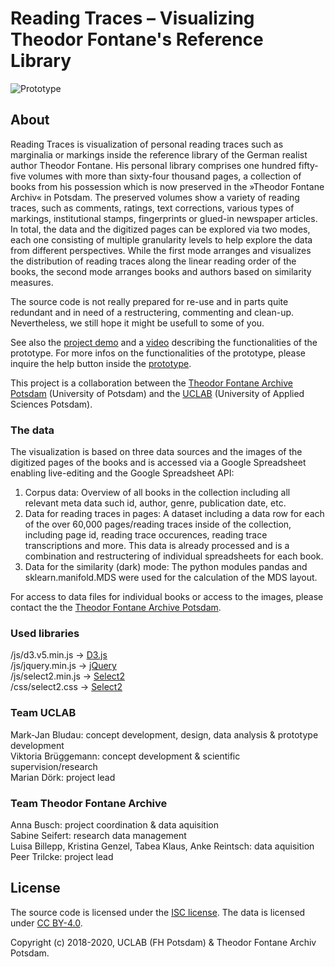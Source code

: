 # Reading Traces – Visualizing Theodor Fontane's Reference Library
![Prototype](/img/moduswechsel.gif)

## About
Reading Traces is visualization of personal reading traces such as marginalia or markings inside the reference library of the German realist author Theodor Fontane. 
His personal library comprises one hundred fifty-five volumes with more than sixty-four thousand pages, a collection of books from his possession which is now preserved in the »Theodor Fontane Archiv« in Potsdam. The preserved volumes show a variety of reading traces, such as comments, ratings, text corrections, various types of markings, institutional stamps, fingerprints or glued-in newspaper articles. In total, the data and the digitized pages can be explored via two modes, each one consisting of multiple granularity levels to help explore the data from different perspectives. While the first mode arranges and visualizes the distribution of reading traces along the linear reading order of the books, the second mode arranges books and authors based on similarity measures.

The source code is not really prepared for re-use and in parts quite redundant and in need of a restructering, commenting and clean-up. Nevertheless, we still hope it might be usefull to some of you.

See also the [project demo](https://uclab.fh-potsdam.de/ff/) and a [video](https://vimeo.com/355280580) describing the functionalities of the prototype. For more infos on the functionalities of the prototype, please inquire the help button inside the [prototype](https://uclab.fh-potsdam.de/ff/). 

This project is a collaboration between the [Theodor Fontane Archive Potsdam](https://www.fontanearchiv.de) (University of Potsdam) and the [UCLAB](https://uclab.fh-potsdam.de/) (University of Applied Sciences Potsdam). 

### The data
The visualization is based on three data sources and the images of the digitized pages of the books and is accessed via a Google Spreadsheet enabling live-editing and the Google Spreadsheet API:

1) Corpus data: Overview of all books in the collection including all relevant meta data such id, author, genre, publication date, etc.
2) Data for reading traces in pages: A dataset including a data row for each of the over 60,000 pages/reading traces inside of the collection, including page id, reading trace occurences, reading trace transcriptions and more. This data is already processed and is a combination and restructering of individual spreadsheets for each book.
3) Data for the similarity (dark) mode: The python modules pandas and sklearn.manifold.MDS were used for the calculation of the MDS layout.  

For access to data files for individual books or access to the images, please contact the the [Theodor Fontane Archive Potsdam](https://www.fontanearchiv.de).

### Used libraries
/js/d3.v5.min.js → [D3.js](https://d3js.org/)  
/js/jquery.min.js → [jQuery](https://jquery.com/)  
/js/select2.min.js → [Select2](https://select2.org/)  
/css/select2.css → [Select2](https://select2.org/) 

### Team UCLAB  
Mark-Jan Bludau: concept development, design, data analysis & prototype development  
Viktoria Brüggemann: concept development & scientific supervision/research  
Marian Dörk: project lead  

### Team Theodor Fontane Archive  
Anna Busch: project coordination & data aquisition  
Sabine Seifert: research data management  
Luisa Billepp, Kristina Genzel, Tabea Klaus, Anke Reintsch: data aquisition  
Peer Trilcke: project lead  

## License
The source code is licensed under the [ISC license](https://github.com/tfalab/fontanes_library/edit/master/LICENSE.md). The data is licensed under [CC BY-4.0](https://creativecommons.org/licenses/by/4.0). 

Copyright (c) 2018-2020, UCLAB (FH Potsdam) & Theodor Fontane Archiv Potsdam.
